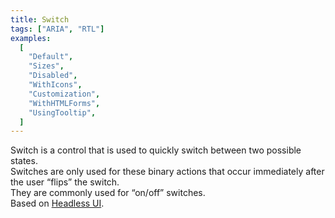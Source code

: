 ```yaml
---
title: Switch
tags: ["ARIA", "RTL"]
examples:
  [
    "Default",
    "Sizes",
    "Disabled",
    "WithIcons",
    "Customization",
    "WithHTMLForms",
    "UsingTooltip",
  ]
---
```


Switch is a control that is used to quickly switch between two possible states.
<br />
Switches are only used for these binary actions that occur immediately after the user “flips” the switch.
<br />
They are commonly used for “on/off” switches.
<br />
Based on [Headless UI](https://headlessui.com/).
